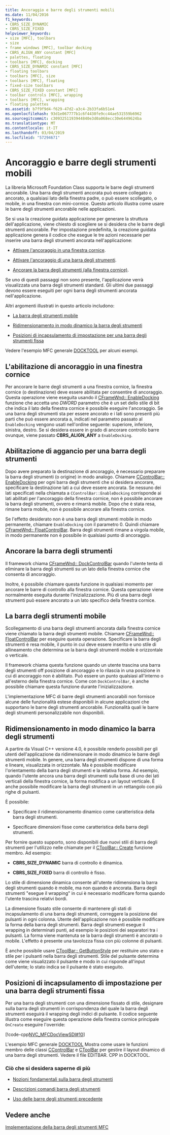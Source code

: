 ```yaml
---
title: Ancoraggio e barre degli strumenti mobili
ms.date: 11/04/2016
f1_keywords:
- CBRS_SIZE_DYNAMIC
- CBRS_SIZE_FIXED
helpviewer_keywords:
- size [MFC], toolbars
- size
- frame windows [MFC], toolbar docking
- CBRS_ALIGN_ANY constant [MFC]
- palettes, floating
- toolbars [MFC], docking
- CBRS_SIZE_DYNAMIC constant [MFC]
- floating toolbars
- toolbars [MFC], size
- toolbars [MFC], floating
- fixed-size toolbars
- CBRS_SIZE_FIXED constant [MFC]
- toolbar controls [MFC], wrapping
- toolbars [MFC], wrapping
- floating palettes
ms.assetid: b7f9f9d4-f629-47d2-a3c4-2b33fa6b51e4
ms.openlocfilehash: 93d1e067777b1c6f4430fe9cc44ae531559b6962
ms.sourcegitcommit: c3093251193944840e3d0a068ecc30e6449624ba
ms.translationtype: MT
ms.contentlocale: it-IT
ms.lasthandoff: 03/04/2019
ms.locfileid: "57294671"
---
```

# <a name="docking-and-floating-toolbars"></a>Ancoraggio e barre degli strumenti mobili

La libreria Microsoft Foundation Class supporta le barre degli strumenti ancorabile. Una barra degli strumenti ancorata può essere collegato o ancorato, a qualsiasi lato della finestra padre, o può essere scollegato, o mobile, in una finestra con mini-cornice. Questo articolo illustra come usare le barre degli strumenti ancorabile nelle applicazioni.

Se si usa la creazione guidata applicazione per generare la struttura dell'applicazione, viene chiesto di scegliere se si desidera che le barre degli strumenti ancorabile. Per impostazione predefinita, la creazione guidata applicazione genera il codice che esegue le tre azioni necessarie per inserire una barra degli strumenti ancorata nell'applicazione:

- [Attivare l'ancoraggio in una finestra cornice](#_core_enabling_docking_in_a_frame_window).

- [Attivare l'ancoraggio di una barra degli strumenti](#_core_enabling_docking_for_a_toolbar).

- [Ancorare la barra degli strumenti (alla finestra cornice)](#_core_docking_the_toolbar).

Se uno di questi passaggi non sono presente, l'applicazione verrà visualizzata una barra degli strumenti standard. Gli ultimi due passaggi devono essere eseguiti per ogni barra degli strumenti ancorata nell'applicazione.

Altri argomenti illustrati in questo articolo includono:

- [La barra degli strumenti mobile](#_core_floating_the_toolbar)

- [Ridimensionamento in modo dinamico la barra degli strumenti](#_core_dynamically_resizing_the_toolbar)

- [Posizioni di incapsulamento di impostazione per una barra degli strumenti fissa](#_core_setting_wrap_positions_for_a_fixed_style_toolbar)

Vedere l'esempio MFC generale [DOCKTOOL](../visual-cpp-samples.md) per alcuni esempi.

##  <a name="_core_enabling_docking_in_a_frame_window"></a> L'abilitazione di ancoraggio in una finestra cornice

Per ancorare le barre degli strumenti a una finestra cornice, la finestra cornice (o destinazione) deve essere abilitata per consentire di ancoraggio. Questa operazione viene eseguita usando il [CFrameWnd:: EnableDocking](../mfc/reference/cframewnd-class.md#enabledocking) funzione che accetta uno *DWORD* parametro che è un set dello stile di bit che indica il lato della finestra cornice è possibile eseguire l'ancoraggio. Se una barra degli strumenti sta per essere ancorato e i lati sono presenti più parti che può essere ancorata a, indicati nel parametro passato al `EnableDocking` vengono usati nell'ordine seguente: superiore, inferiore, sinistra, destro. Se si desidera essere in grado di ancorare controllo barre ovunque, viene passato **CBRS_ALIGN_ANY** a `EnableDocking`.

##  <a name="_core_enabling_docking_for_a_toolbar"></a> Abilitazione di aggancio per una barra degli strumenti

Dopo avere preparato la destinazione di ancoraggio, è necessario preparare la barra degli strumenti (o origine) in modo analogo. Chiamare [CControlBar:: EnableDocking](../mfc/reference/ccontrolbar-class.md#enabledocking) per ogni barra degli strumenti che si desidera ancorare, specificare la destinazione lati a cui deve essere ancorata. Se nessuno dei lati specificati nella chiamata a `CControlBar::EnableDocking` corrisponde ai lati abilitati per l'ancoraggio della finestra cornice, non è possibile ancorare la barra degli strumenti, ovvero e rimarrà mobile. Dopo che è stata resa, rimane barra mobile, non è possibile ancorare alla finestra cornice.

Se l'effetto desiderato non è una barra degli strumenti mobile in modo permanente, chiamare `EnableDocking` con il parametro 0. Quindi chiamare [CFrameWnd:: FloatControlBar](../mfc/reference/cframewnd-class.md#floatcontrolbar). Barra degli strumenti rimane a virgola mobile, in modo permanente non è possibile in qualsiasi punto di ancoraggio.

##  <a name="_core_docking_the_toolbar"></a> Ancorare la barra degli strumenti

Il framework chiama [CFrameWnd:: DockControlBar](../mfc/reference/cframewnd-class.md#dockcontrolbar) quando l'utente tenta di eliminare la barra degli strumenti su un lato della finestra cornice che consenta di ancoraggio.

Inoltre, è possibile chiamare questa funzione in qualsiasi momento per ancorare le barre di controllo alla finestra cornice. Questa operazione viene normalmente eseguita durante l'inizializzazione. Più di una barra degli strumenti può essere ancorato a un lato specifico della finestra cornice.

##  <a name="_core_floating_the_toolbar"></a> La barra degli strumenti mobile

Scollegamento di una barra degli strumenti ancorata dalla finestra cornice viene chiamato la barra degli strumenti mobile. Chiamare [CFrameWnd:: FloatControlBar](../mfc/reference/cframewnd-class.md#floatcontrolbar) per eseguire questa operazione. Specificare la barra degli strumenti è resa mobile, il punto in cui deve essere inserito e uno stile di allineamento che determina se la barra degli strumenti mobile è orizzontale o verticale.

Il framework chiama questa funzione quando un utente trascina una barra degli strumenti off posizione di ancoraggio e lo rilascia in una posizione in cui di ancoraggio non è abilitato. Può essere un punto qualsiasi all'interno o all'esterno della finestra cornice. Come con `DockControlBar`, è anche possibile chiamare questa funzione durante l'inizializzazione.

L'implementazione MFC di barre degli strumenti ancorabili non fornisce alcune delle funzionalità estese disponibili in alcune applicazioni che supportano le barre degli strumenti ancorabile. Funzionalità quali le barre degli strumenti personalizzabile non disponibili.

##  <a name="_core_dynamically_resizing_the_toolbar"></a> Ridimensionamento in modo dinamico la barra degli strumenti

A partire da Visual C++ versione 4.0, è possibile renderlo possibili per gli utenti dell'applicazione da ridimensionare in modo dinamico le barre degli strumenti mobile. In genere, una barra degli strumenti dispone di una forma e lineare, visualizzata in orizzontale. Ma è possibile modificare l'orientamento della barra degli strumenti e la relativa forma. Ad esempio, quando l'utente ancora una barra degli strumenti sulla base di uno dei lati verticali della finestra cornice, la forma modifica a un layout verticale. È anche possibile modificare la barra degli strumenti in un rettangolo con più righe di pulsanti.

È possibile:

- Specificare il ridimensionamento dinamico come caratteristica della barra degli strumenti.

- Specificare dimensioni fisse come caratteristica della barra degli strumenti.

Per fornire questo supporto, sono disponibili due nuovi stili di barra degli strumenti per l'utilizzo nelle chiamate per il [CToolBar:: Create](../mfc/reference/ctoolbar-class.md#create) funzione membro. Ad esempio:

- **CBRS_SIZE_DYNAMIC** barra di controllo è dinamica.

- **CBRS_SIZE_FIXED** barra di controllo è fisso.

Lo stile di dimensione dinamica consente all'utente ridimensiona la barra degli strumenti quando è mobile, ma non quando è ancorata. Barra degli strumenti "esegue il wrapping" in cui è necessario modificare forma quando l'utente trascina relativi bordi.

La dimensione fissato stile consente di mantenere gli stati di incapsulamento di una barra degli strumenti, correggere la posizione dei pulsanti in ogni colonna. Utente dell'applicazione non è possibile modificare la forma della barra degli strumenti. Barra degli strumenti esegue il wrapping in determinati punti, ad esempio le posizioni dei separatori tra i pulsanti. La forma viene mantenuta se la barra degli strumenti è ancorato o mobile. L'effetto è presente una tavolozza fissa con più colonne di pulsanti.

È anche possibile usare [CToolBar:: GetButtonStyle](../mfc/reference/ctoolbar-class.md#getbuttonstyle) per restituire uno stato e stile per i pulsanti nella barra degli strumenti. Stile del pulsante determina come viene visualizzato il pulsante e modo in cui risponde all'input dell'utente; lo stato indica se il pulsante è stato eseguito.

##  <a name="_core_setting_wrap_positions_for_a_fixed_style_toolbar"></a> Posizioni di incapsulamento di impostazione per una barra degli strumenti fissa

Per una barra degli strumenti con una dimensione fissato di stile, designare sulla barra degli strumenti in corrispondenza del quale la barra degli strumenti eseguirà il wrapping degli indici di pulsante. Il codice seguente illustra come eseguire questa operazione della finestra cornice principale `OnCreate` eseguire l'override:

[!code-cpp[NVC_MFCDocViewSDI#10](../mfc/codesnippet/cpp/docking-and-floating-toolbars_1.cpp)]

L'esempio MFC generale [DOCKTOOL](../visual-cpp-samples.md) Mostra come usare le funzioni membro delle classi [CControlBar](../mfc/reference/ccontrolbar-class.md) e [CToolBar](../mfc/reference/ctoolbar-class.md) per gestire il layout dinamico di una barra degli strumenti. Vedere il file EDITBAR. CPP in DOCKTOOL.

### <a name="what-do-you-want-to-know-more-about"></a>Ciò che si desidera saperne di più

- [Nozioni fondamentali sulla barra degli strumenti](../mfc/toolbar-fundamentals.md)

- [Descrizioni comandi barra degli strumenti](../mfc/toolbar-tool-tips.md)

- [Uso delle barre degli strumenti precedente](../mfc/using-your-old-toolbars.md)

## <a name="see-also"></a>Vedere anche

[Implementazione della barra degli strumenti MFC](../mfc/mfc-toolbar-implementation.md)
